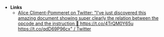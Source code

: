 - **Links**
	- [Alice Climent-Pommeret on Twitter: "I've just discovered this amazing document showing super clearly the relation between the opcode and the instruction 🤯 https://t.co/4TrQM0Y65u https://t.co/qdD69P96cx" / Twitter](https://twitter.com/AliceCliment/status/1528751107660455939)